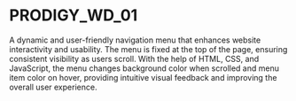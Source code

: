 # PRODIGY_WD_01

A dynamic and user-friendly navigation menu that enhances website interactivity and usability. The menu is fixed at the top of the page, ensuring consistent visibility as users scroll. With the help of HTML, CSS, and JavaScript, the menu changes background color when scrolled and menu item color on hover, providing intuitive visual feedback and improving the overall user experience.
